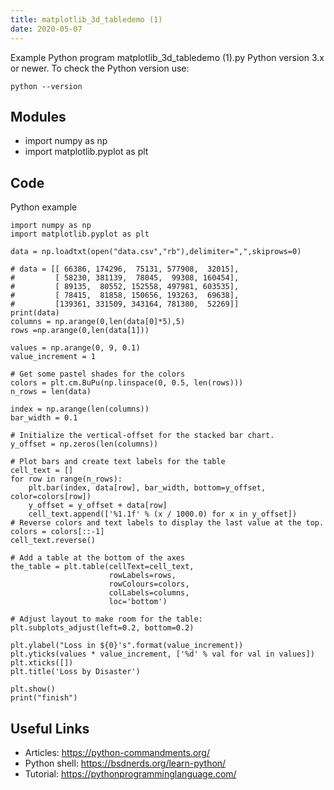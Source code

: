 ```yaml
---
title: matplotlib_3d_tabledemo (1)
date: 2020-05-07
---
```

Example Python program matplotlib_3d_tabledemo (1).py
Python version 3.x or newer.
To check the Python version use:

    python --version

## Modules

* import numpy as np
* import matplotlib.pyplot as plt

## Code

Python example

    import numpy as np
    import matplotlib.pyplot as plt
    
    data = np.loadtxt(open("data.csv","rb"),delimiter=",",skiprows=0)
    
    # data = [[ 66386, 174296,  75131, 577908,  32015],
    #         [ 58230, 381139,  78045,  99308, 160454],
    #         [ 89135,  80552, 152558, 497981, 603535],
    #         [ 78415,  81858, 150656, 193263,  69638],
    #         [139361, 331509, 343164, 781380,  52269]]
    print(data)
    columns = np.arange(0,len(data[0]*5),5)
    rows =np.arange(0,len(data[1]))
    
    values = np.arange(0, 9, 0.1)
    value_increment = 1
    
    # Get some pastel shades for the colors
    colors = plt.cm.BuPu(np.linspace(0, 0.5, len(rows)))
    n_rows = len(data)
    
    index = np.arange(len(columns))
    bar_width = 0.1
    
    # Initialize the vertical-offset for the stacked bar chart.
    y_offset = np.zeros(len(columns))
    
    # Plot bars and create text labels for the table
    cell_text = []
    for row in range(n_rows):
        plt.bar(index, data[row], bar_width, bottom=y_offset, color=colors[row])
        y_offset = y_offset + data[row]
        cell_text.append(['%1.1f' % (x / 1000.0) for x in y_offset])
    # Reverse colors and text labels to display the last value at the top.
    colors = colors[::-1]
    cell_text.reverse()
    
    # Add a table at the bottom of the axes
    the_table = plt.table(cellText=cell_text,
                          rowLabels=rows,
                          rowColours=colors,
                          colLabels=columns,
                          loc='bottom')
    
    # Adjust layout to make room for the table:
    plt.subplots_adjust(left=0.2, bottom=0.2)
    
    plt.ylabel("Loss in ${0}'s".format(value_increment))
    plt.yticks(values * value_increment, ['%d' % val for val in values])
    plt.xticks([])
    plt.title('Loss by Disaster')
    
    plt.show()
    print("finish")

## Useful Links

- Articles: https://python-commandments.org/
- Python shell: https://bsdnerds.org/learn-python/
- Tutorial: https://pythonprogramminglanguage.com/
